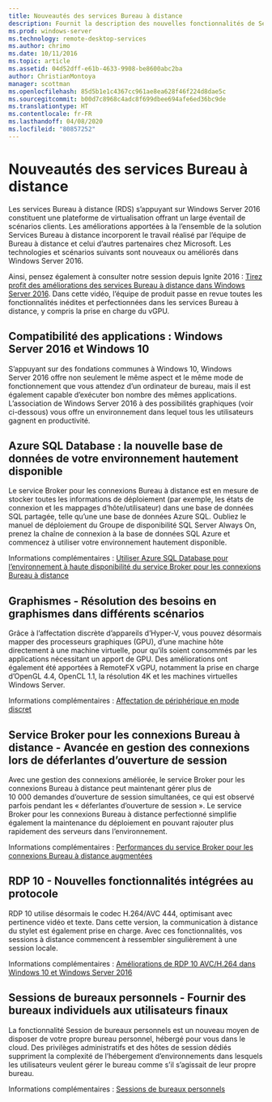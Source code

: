 ```yaml
---
title: Nouveautés des services Bureau à distance
description: Fournit la description des nouvelles fonctionnalités de Services Bureau à distance dans Windows Server 2016.
ms.prod: windows-server
ms.technology: remote-desktop-services
ms.author: chrimo
ms.date: 10/11/2016
ms.topic: article
ms.assetid: 04d52dff-e61b-4633-9908-be8600abc2ba
author: ChristianMontoya
manager: scottman
ms.openlocfilehash: 85d5b1e1c4367cc961ae8ea628f46f224d8dae5c
ms.sourcegitcommit: b00d7c8968c4adc8f699dbee694afe6ed36bc9de
ms.translationtype: HT
ms.contentlocale: fr-FR
ms.lasthandoff: 04/08/2020
ms.locfileid: "80857252"
---
```

# <a name="whats-new-in-remote-desktop-services"></a>Nouveautés des services Bureau à distance

Les services Bureau à distance (RDS) s’appuyant sur Windows Server 2016 constituent une plateforme de virtualisation offrant un large éventail de scénarios clients. Les améliorations apportées à la l’ensemble de la solution Services Bureau à distance incorporent le travail réalisé par l’équipe de Bureau à distance et celui d’autres partenaires chez Microsoft. Les technologies et scénarios suivants sont nouveaux ou améliorés dans Windows Server 2016.

Ainsi, pensez également à consulter notre session depuis Ignite 2016 : [Tirez profit des améliorations des services Bureau à distance dans Windows Server 2016](https://channel9.msdn.com/Events/Ignite/2016/BRK3098). Dans cette vidéo, l’équipe de produit passe en revue toutes les fonctionnalités inédites et perfectionnées dans les services Bureau à distance, y compris la prise en charge du vGPU. 

## <a name="app-compatibility---windows-server-2016-and-windows-10"></a>Compatibilité des applications : Windows Server 2016 et Windows 10
S’appuyant sur des fondations communes à Windows 10, Windows Server 2016 offre non seulement le même aspect et le même mode de fonctionnement que vous attendez d’un ordinateur de bureau, mais il est également capable d’exécuter bon nombre des mêmes applications. L’association de Windows Server 2016 à des possibilités graphiques (voir ci-dessous) vous offre un environnement dans lequel tous les utilisateurs gagnent en productivité. 

## <a name="azure-sql-database---the-new-database-for-your-highly-available-environment"></a>Azure SQL Database : la nouvelle base de données de votre environnement hautement disponible
Le service Broker pour les connexions Bureau à distance est en mesure de stocker toutes les informations de déploiement (par exemple, les états de connexion et les mappages d’hôte/utilisateur) dans une base de données SQL partagée, telle qu’une une base de données Azure SQL. Oubliez le manuel de déploiement du Groupe de disponibilité SQL Server Always On, prenez la chaîne de connexion à la base de données SQL Azure et commencez à utiliser votre environnement hautement disponible.

Informations complémentaires : [Utiliser Azure SQL Database pour l’environnement à haute disponibilité du service Broker pour les connexions Bureau à distance](https://blogs.technet.microsoft.com/enterprisemobility/2016/05/03/new-windows-server-2016-capability-use-azure-sql-db-for-your-remote-desktop-connection-broker-high-availability-environment/)

## <a name="graphics---solving-graphics-needs-across-various-scenarios"></a>Graphismes - Résolution des besoins en graphismes dans différents scénarios
Grâce à l’affectation discrète d’appareils d’Hyper-V, vous pouvez désormais mapper des processeurs graphiques (GPU), d’une machine hôte directement à une machine virtuelle, pour qu’ils soient consommés par les applications nécessitant un apport de GPU. Des améliorations ont également été apportées à RemoteFX vGPU, notamment la prise en charge d’OpenGL 4.4, OpenCL 1.1, la résolution 4K et les machines virtuelles Windows Server.

Informations complémentaires : [Affectation de périphérique en mode discret](https://blogs.technet.microsoft.com/virtualization/2015/11/)

## <a name="rd-connection-broker---improved-connection-handling-during-logon-storms"></a>Service Broker pour les connexions Bureau à distance - Avancée en gestion des connexions lors de déferlantes d’ouverture de session
Avec une gestion des connexions améliorée, le service Broker pour les connexions Bureau à distance peut maintenant gérer plus de 10 000 demandes d’ouverture de session simultanées, ce qui est observé parfois pendant les « déferlantes d’ouverture de session ». Le service Broker pour les connexions Bureau à distance perfectionné simplifie également la maintenance du déploiement en pouvant rajouter plus rapidement des serveurs dans l’environnement.

Informations complémentaires : [Performances du service Broker pour les connexions Bureau à distance augmentées](https://blogs.technet.microsoft.com/enterprisemobility/2015/12/15/improved-remote-desktop-connection-broker-performance-with-windows-server-2016-and-windows-server-2012-r2-hotfix-kb3091411/)

## <a name="rdp-10---new-capabilities-built-into-the-protocol"></a>RDP 10 - Nouvelles fonctionnalités intégrées au protocole
RDP 10 utilise désormais le codec H.264/AVC 444, optimisant avec pertinence vidéo et texte. Dans cette version, la communication à distance du stylet est également prise en charge. Avec ces fonctionnalités, vos sessions à distance commencent à ressembler singulièrement à une session locale.  

Informations complémentaires : [Améliorations de RDP 10 AVC/H.264 dans Windows 10 et Windows Server 2016](https://blogs.technet.microsoft.com/enterprisemobility/2016/01/11/remote-desktop-protocol-rdp-10-avch-264-improvements-in-windows-10-and-windows-server-2016-technical-preview/)

## <a name="personal-session-desktops---providing-individual-desktops-to-any-end-user"></a>Sessions de bureaux personnels - Fournir des bureaux individuels aux utilisateurs finaux
La fonctionnalité Session de bureaux personnels est un nouveau moyen de disposer de votre propre bureau personnel, hébergé pour vous dans le cloud. Des privilèges administratifs et des hôtes de session dédiés suppriment la complexité de l’hébergement d’environnements dans lesquels les utilisateurs veulent gérer le bureau comme s’il s’agissait de leur propre bureau.

Informations complémentaires : [Sessions de bureaux personnels](rds-personal-session-desktops.md)
